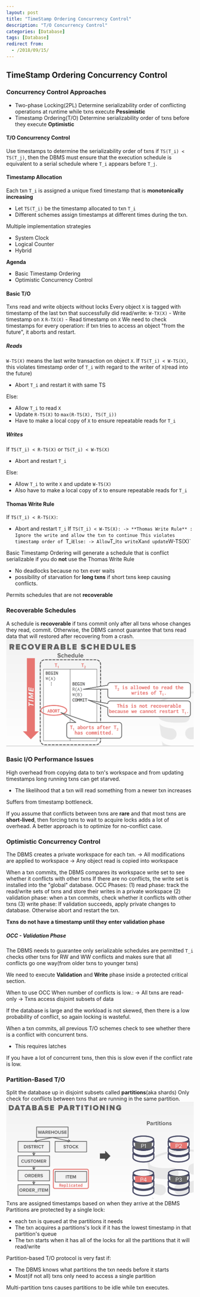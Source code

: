 ```yaml
---
layout: post
title: "TimeStamp Ordering Concurrency Control"
description: "T/O Concurrency Control"
categories: [Database]
tags: [Database]
redirect from:
  - /2018/09/15/
---
```

## TimeStamp Ordering Concurrency Control
### Concurrency Control Approaches
- Two-phase Locking(2PL)
Determine serializability order of conflicting operations at runtime while txns execute **Pessimistic**
- Timestamp Ordering(T/O)
Determine serializability order of txns before they execute **Optimistic**
#### T/O Concurrency Control
Use timestamps to determine the serializability order of txns
if `TS(T_i) < TS(T_j)`, then the DBMS must ensure that the execution schedule is equivalent to a serial schedule where `T_i` appears before `T_j`. 
#### Timestamp Allocation
Each txn `T_i` is assigned a unique fixed timestamp that is **monotonically increasing**
- Let `TS(T_i)` be the timestamp allocated to txn `T_i`
- Different schemes assign timestamps at different times during the txn. 

Multiple implementation strategies
- System Clock
- Logical Counter
- Hybrid

**Agenda**
- Basic Timestamp Ordering
- Optimistic Concurrency Control

#### Basic T/O
Txns read and write objects without locks
Every object `X` is tagged with timestamp of the last txn that successfully did read/write:
`W-TX(X)` - Write timestamp on `X`
`R-TX(X)` - Read timestamp on `X`
We need to check timestamps for every operation:
if txn tries to access an object "from the future", it aborts and restart. 

##### Reads
`W-TS(X)` means the last write transaction on object `X`. 
If `TS(T_i) < W-TS(X)`, this violates timestamp order of `T_i` with regard to the writer of `X`(read into the future)
- Abort `T_i` and restart it with same TS

Else:
- Allow `T_i` to read `X`
- Update `R-TS(X)` to `max(R-TS(X), TS(T_i))`
- Have to make a local copy of `X` to ensure repeatable reads for `T_i`

##### Writes
If `TS(T_i) < R-TS(X)` or `TS(T_i) < W-TS(X)` 
- Abort and restart `T_i`

Else:
- Allow `T_i` to write `X` and update `W-TS(X)`
- Also have to make a local copy of `X` to ensure repeatable reads for `T_i`

#### Thomas Write Rule
If `TS(T_i) < R-TS(X)`:
- Abort and restart `T_i`
If `TS(T_i) < W-TS(X):
-> **Thomas Write Rule** : Ignore the write and allow the txn to continue
This violates timestamp order of `T_i`
Else:
-> Allow `T_i` to write `X` and update `W-TS(X)`

Basic Timestamp Ordering will generate a schedule that is conflict serializable if you do **not** use the Thomas Write Rule
- No deadlocks because no txn ever waits
- possibility of starvation for **long txns** if short txns keep causing conflicts. 

Permits schedules that are not **recoverable**

### Recoverable Schedules
A schedule is **recoverable** if txns commit only after all txns whose changes they read, commit. 
Otherwise, the DBMS cannot guarantee that txns read data that will restored after recovering from a crash. 
![Alt text](/assets/images/1537048174787.png)
### Basic I/O Performance Issues
High overhead from copying data to txn's workspace and from updating timestamps
long running txns can get starved.
- The likelihood that a txn will read something from a newer txn increases

Suffers from timestamp bottleneck. 

If you assume that conflicts between txns are **rare** and that most txns are **short-lived**, then forcing txns to wait to acquire locks adds a lot of overhead. A better approach is to optimize for no-conflict case. 
### Optimistic Concurrency Control
The DBMS creates a private workspace for each txn. 
-> All modifications are applied to workspace
-> Any object read is copied into workspace

When a txn commits, the DBMS compares its workspace write set to see whether it conflicts with other txns
If there are no conflicts, the write set is installed into the "global" database. 
OCC Phases:
(1) read phase:
track the read/write sets of txns and store their writes in a private workspace
(2) validation phase:
when a txn commits, check whether it conflicts with other txns
(3) write phase:
If validation succeeds, apply private changes to database. Otherwise abort and restart the txn. 

**Txns do not have a timestamp until they enter validation phase**
##### OCC - Validation Phase
The DBMS needs to guarantee only serializable schedules are permitted
`T_i` checks other txns for RW and WW conflicts and makes sure that all conflicts go one way(from older txns to younger txns)

We need to execute **Validation** and **Write** phase inside a protected critical section. 

When to use OCC
When number of conflicts is low.:
-> All txns are read-only
-> Txns access disjoint subsets of data

If the database is large and the workload is not skewed, then there is a low probability of conflict, so again locking is wasteful. 

When a txn commits, all previous T/O schemes check to see whether there is a conflict with concurrent txns. 
- This requires latches

If you have a lot of concurrent txns, then this is slow even if the conflict rate is low. 
### Partition-Based T/O
Split the database up in disjoint subsets called **partitions**(aka shards)
Only check for conflicts between txns that are running in the same partition. 
![Alt text](/assets/images/1537050396631.png)
Txns are assigned timestamps based on when they arrive at the DBMS
Partitions are protected by a single lock:
- each txn is queued at the partitions it needs
- The txn acquires a partitions's lock if it has the lowest timestamp in that partition's queue
- The txn starts when it has all of the locks for all the partitions that it will read/write

Partition-based T/O protocol is very fast if: 
- The DBMS knows what partitions the txn needs before it starts
- Most(if not all) txns only need to access a single partition

Multi-partition txns causes partitions to be idle while txn executes. 

